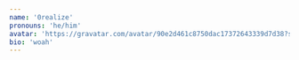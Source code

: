 ```yaml
---
name: '0realize'
pronouns: 'he/him'
avatar: 'https://gravatar.com/avatar/90e2d461c8750dac17372643339d7d38?size=256'
bio: 'woah'
---
```

